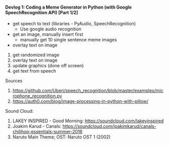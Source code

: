 #### Devlog 1: Coding a Meme Generator in Python (with Google SpeechRecognition API) [Part 1/2]

- get speech to text (libraries - PyAudio, SpeechRecognition)
  - Use google audio recognition
- get an image, manually insert first
  - manually get 10 single sentence meme images
- overlay text on image

1. get randomized image
2. overlay text on image
3. update graphics (done off screen)
4. get text from speech

Sources
1. https://github.com/Uberi/speech_recognition/blob/master/examples/microphone_recognition.py
2. https://auth0.com/blog/image-processing-in-python-with-pillow/

Sound Cloud:
1. LAKEY INSPIRED - Good Morning: https://soundcloud.com/lakeyinspired
2. Joakim Karud - Canals: https://soundcloud.com/joakimkarud/canals-chilihop-essentials-summer-2016
3. Naruto Main Theme; OST: Naruto OST 1 (2002)
